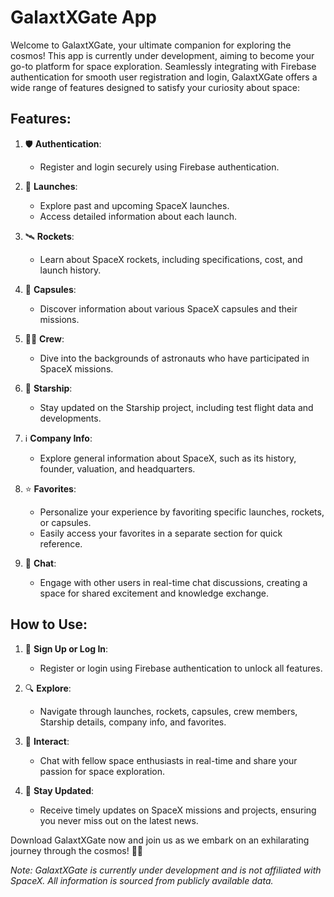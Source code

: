 # GalaxtXGate App

Welcome to GalaxtXGate, your ultimate companion for exploring the cosmos! This app is currently under development, aiming to become your go-to platform for space exploration. Seamlessly integrating with Firebase authentication for smooth user registration and login, GalaxtXGate offers a wide range of features designed to satisfy your curiosity about space:

## Features:

1. 🛡️ **Authentication**:
   - Register and login securely using Firebase authentication.

2. 🚀 **Launches**:
   - Explore past and upcoming SpaceX launches.
   - Access detailed information about each launch.

3. 🛰️ **Rockets**:
   - Learn about SpaceX rockets, including specifications, cost, and launch history.

4. 🚀 **Capsules**:
   - Discover information about various SpaceX capsules and their missions.

5. 👨‍🚀 **Crew**:
   - Dive into the backgrounds of astronauts who have participated in SpaceX missions.

6. 🌟 **Starship**:
   - Stay updated on the Starship project, including test flight data and developments.

7. ℹ️ **Company Info**:
   - Explore general information about SpaceX, such as its history, founder, valuation, and headquarters.

8. ⭐ **Favorites**:
   - Personalize your experience by favoriting specific launches, rockets, or capsules.
   - Easily access your favorites in a separate section for quick reference.

9. 💬 **Chat**:
   - Engage with other users in real-time chat discussions, creating a space for shared excitement and knowledge exchange.

## How to Use:

1. 🔑 **Sign Up or Log In**:
   - Register or login using Firebase authentication to unlock all features.

2. 🔍 **Explore**:
   - Navigate through launches, rockets, capsules, crew members, Starship details, company info, and favorites.

3. 💬 **Interact**:
   - Chat with fellow space enthusiasts in real-time and share your passion for space exploration.

4. 📢 **Stay Updated**:
   - Receive timely updates on SpaceX missions and projects, ensuring you never miss out on the latest news.

Download GalaxtXGate now and join us as we embark on an exhilarating journey through the cosmos! 🚀🌌

*Note: GalaxtXGate is currently under development and is not affiliated with SpaceX. All information is sourced from publicly available data.*
